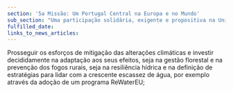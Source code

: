 ```yaml
---
section: '5a Missão: Um Portugal Central na Europa e no Mundo'
sub_section: "Uma participação solidária, exigente e propositiva na União Europeia"
fulfilled_date:
links_to_news_articles:
---
```


Prosseguir os esforços de mitigação das alterações climáticas e investir decididamente na adaptação aos seus efeitos, seja na gestão florestal e na prevenção dos fogos rurais, seja na resiliência hídrica e na definição de estratégias para lidar com a crescente escassez de água, por exemplo através da adoção de um programa ReWaterEU;